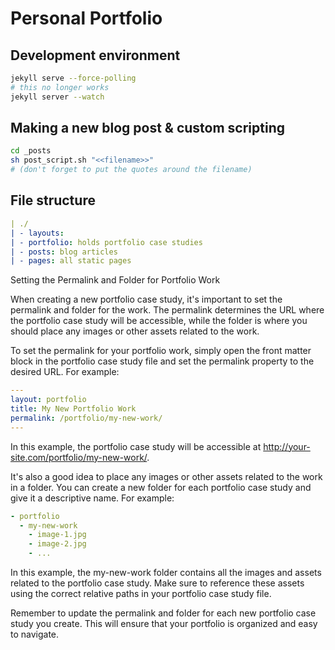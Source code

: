 # Personal Portfolio

## Development environment

```bash
jekyll serve --force-polling
# this no longer works
jekyll server --watch
```

## Making a new blog post & custom scripting

```bash
cd _posts
sh post_script.sh "<<filename>>"
# (don't forget to put the quotes around the filename)
```

## File structure

```yaml
| ./
| - layouts:
| - portfolio: holds portfolio case studies
| - posts: blog articles
| - pages: all static pages
```

Setting the Permalink and Folder for Portfolio Work

When creating a new portfolio case study, it's important to set the permalink and folder for the work. The permalink determines the URL where the portfolio case study will be accessible, while the folder is where you should place any images or other assets related to the work.

To set the permalink for your portfolio work, simply open the front matter block in the portfolio case study file and set the permalink property to the desired URL. For example:

```yaml
---
layout: portfolio
title: My New Portfolio Work
permalink: /portfolio/my-new-work/
---
```

In this example, the portfolio case study will be accessible at http://your-site.com/portfolio/my-new-work/.

It's also a good idea to place any images or other assets related to the work in a folder. You can create a new folder for each portfolio case study and give it a descriptive name. For example:

```yaml
- portfolio
  - my-new-work
    - image-1.jpg
    - image-2.jpg
    - ...
```

In this example, the my-new-work folder contains all the images and assets related to the portfolio case study. Make sure to reference these assets using the correct relative paths in your portfolio case study file.

Remember to update the permalink and folder for each new portfolio case study you create. This will ensure that your portfolio is organized and easy to navigate.